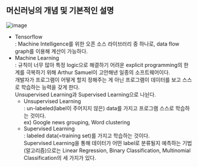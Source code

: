 ## 머신러닝의 개념 및 기본적인 설명
![image](https://user-images.githubusercontent.com/55045082/91529940-26220380-e945-11ea-8bfd-6d2d336f39f8.png)
* Tensorflow  
: Machine Intelligence를 위한 오픈 소스 라이브러리 중 하나로, data flow graph를 이용해 계산이 가능하다.
* Machine Learning  
: 규칙이 너무 많아 특정 logic으로 해결하기 어려운 explicit programming의 한계를 극복하기 위해 Arthur Samuel이 고안해낸 일종의 소프트웨어이다.  
개발자가 프로그램이 어떻게 할지 정해주는 게 아닌 프로그램이 데이터를 보고 스스로 학습하는 능력을 갖게 한다.  
Unsupervised Learning과 Supervised Learning으로 나뉜다.
  * Unsupervised Learning  
  : un-labeled(label이 주어지지 않은) data를 가지고 프로그램 스스로 학습하는 것이다.  
  ex) Google news grouping, Word clustering
  * Supervised Learning  
  : labeled data(=training set)를 가지고 학습하는 것이다.  
  Supervised Learning을 통해 데이터가 어떤 label로 분류될지 예측하는 기법(알고리즘)으로는 Linear Regression, Binary Classification, Multinomial Classification의 세 가지가 있다.
